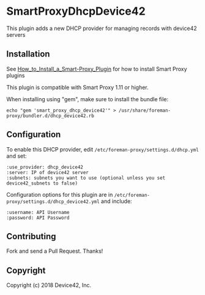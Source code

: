 # SmartProxyDhcpDevice42

This plugin adds a new DHCP provider for managing records with device42 servers

## Installation

See [How_to_Install_a_Smart-Proxy_Plugin](http://projects.theforeman.org/projects/foreman/wiki/How_to_Install_a_Smart-Proxy_Plugin)
for how to install Smart Proxy plugins

This plugin is compatible with Smart Proxy 1.11 or higher.

When installing using "gem", make sure to install the bundle file:

    echo "gem 'smart_proxy_dhcp_device42'" > /usr/share/foreman-proxy/bundler.d/dhcp_device42.rb

## Configuration

To enable this DHCP provider, edit `/etc/foreman-proxy/settings.d/dhcp.yml` and set:

    :use_provider: dhcp_device42
    :server: IP of device42 server
    :subnets: subnets you want to use (optional unless you set device42_subnets to false)

Configuration options for this plugin are in `/etc/foreman-proxy/settings.d/dhcp_device42.yml` and include:

    :username: API Username
    :password: API Password

## Contributing

Fork and send a Pull Request. Thanks!

## Copyright

Copyright (c) 2018 Device42, Inc.

